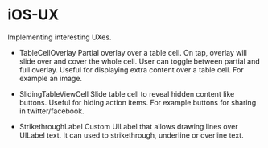 iOS-UX
======

Implementing interesting UXes.

- TableCellOverlay
    Partial overlay over a table cell. On tap, overlay will slide over and cover the whole cell. User can toggle between partial and full overlay.
    Useful for displaying extra content over a table cell. For example an image.


- SlidingTableViewCell
    Slide table cell to reveal hidden content like buttons. Useful for hiding action items. For example buttons for sharing in twitter/facebook.

- StrikethroughLabel
    Custom UILabel that allows drawing lines over UILabel text. It can used to strikethrough, underline or overline text. 
